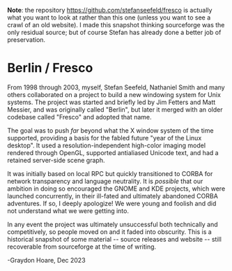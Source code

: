 **Note**: the repository https://github.com/stefanseefeld/fresco is actually what you want to look at rather than this one (unless you want to see a crawl of an old website). I made this snapshot thinking sourceforge was the only residual source; but of course Stefan has already done a better job of preservation.

# Berlin / Fresco

From 1998 through 2003, myself, Stefan Seefeld, Nathaniel Smith and many others collaborated on a project to build a new windowing system for Unix systems.
The project was started and briefly led by Jim Fetters and Matt Messier, and was originally called "Berlin", but later it merged with an older codebase called "Fresco" and adopted that name.

The goal was to push _far_ beyond what the X window system of the time supported, providing a basis for the fabled future "year of the Linux desktop".
It used a resolution-independent high-color imaging model rendered through OpenGL, supported antialiased Unicode text, and had a retained server-side scene graph.

It was initially based on local RPC but quickly transitioned to CORBA for network transparency and language neutrality.
It is _possible_ that our ambition in doing so encouraged the GNOME and KDE projects, which were launched concurrently, in their ill-fated and ultimately abandoned CORBA adventures.
If so, I deeply apologize! We were young and foolish and did not understand what we were getting into.

In any event the project was ultimately unsuccessful both technically and competitively, so people moved on and it faded into obscurity.
This is a historical snapshot of some material -- source releases and website -- still recoverable from sourceforge at the time of writing.

-Graydon Hoare, Dec 2023
